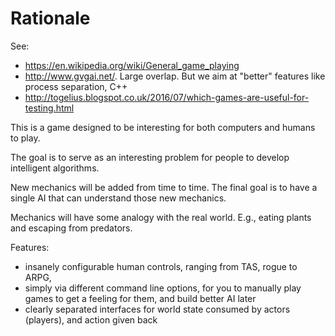# Rationale

See:

-   <https://en.wikipedia.org/wiki/General_game_playing>
-   <http://www.gvgai.net/>. Large overlap. But we aim at "better" features like
    process separation, C++
-   <http://togelius.blogspot.co.uk/2016/07/which-games-are-useful-for-testing.html>

This is a game designed to be interesting for both computers and humans to play.

The goal is to serve as an interesting problem for people to develop intelligent
algorithms.

New mechanics will be added from time to time. The final goal is to have a
single AI that can understand those new mechanics.

Mechanics will have some analogy with the real world. E.g., eating plants and
escaping from predators.

Features:

-   insanely configurable human controls, ranging from TAS, rogue to ARPG,
-   simply via different command line options, for you to manually play games to
    get a feeling for them, and build better AI later
-   clearly separated interfaces for world state consumed by actors (players),
    and action given back
